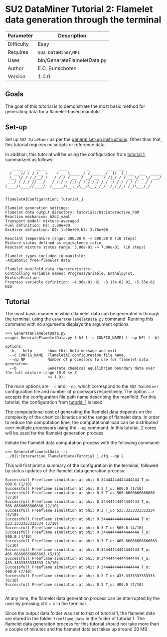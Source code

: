 # SU2 DataMiner Tutorial 2: Flamelet data generation through the terminal

| Parameter      | Description |
| ----------- | ----------- |
| Difficulty      | Easy      |
| Requires   | ```SU2 DataMiner```,```MPI```      |
| Uses | bin/GenerateFlameletData.py|
| Author | E.C. Bunschoten |
| Version | 1.0.0 |

## Goals

The goal of this tutorial is to demonstrate the most basic method for generating data for a flamelet-based manifold. 

## Set-up
Set up ```SU2 DataMiner``` as per the [general set-up instructions](../../README.md). Other than that, this tutorial requires no scripts or reference data. 

In addition, this tutorial will be using the configuration from [tutorial 1](../01:Interactive_FGM/README.md), summarized as follows:

```
   _____ __  _____      ____        __        __  ____                
  / ___// / / /__ \    / __ \____ _/ /_____ _/  |/  (_)___  ___  _____
  \__ \/ / / /__/ /   / / / / __ `/ __/ __ `/ /|_/ / / __ \/ _ \/ ___/
 ___/ / /_/ // __/   / /_/ / /_/ / /_/ /_/ / /  / / / / / /  __/ /    
/____/\____//____/  /_____/\__,_/\__/\__,_/_/  /_/_/_/ /_/\___/_/     
                                                                      

flameletAIConfiguration: Tutorial_1

Flamelet generation settings:
Flamelet data output directory: Tutorials/01:Interactive_FGM
Reaction mechanism: h2o2.yaml
Transport model: mixture-averaged
Fuel definition: H2: 1.00e+00
Oxidizer definition: O2: 1.00e+00,N2: 3.76e+00

Reactant temperature range: 300.00 K -> 600.00 K (10 steps)
Mixture status defined as equivalence ratio
Reactant mixture status range: 3.00e-01 -> 7.00e-01  (10 steps)

Flamelet types included in manifold:
-Adiabatic free-flamelet data

Flamelet manifold data characteristics: 
Controlling variable names: ProgressVariable, EnthalpyTot, MixtureFraction
Progress variable definition: -4.96e-01 H2, -3.13e-02 O2, +5.55e-02 H2O
```

## Tutorial

The most basic manner in which flamelet data can be generated is through the terminal, using the ```GenerateFlameletData.py``` command. Running this command with no arguments displays the argument options.

```
>>> GenerateFlameletData.py
usage: GenerateFlameletData.py [-h] [--c CONFIG_NAME] [--np NP] [--b]

options:
  -h, --help       show this help message and exit
  --c CONFIG_NAME  FlameletAI configuration file name.
  --np NP          Number of processors to use for flamelet data generation.
  --b              Generate chemical equilibrium boundary data over the full mixture range (0.0 <= Z
                   <= 1.0).
```

The main options are ```--c``` and ```--np```, which correspond to the ```SU2 DataMiner``` configuration file and number of processors respectively. The option ```--c``` accepts the configuration file path name describing the manifold. For this tutorial, the configuration from [tutorial 1](../01:Interactive_FGM/README.md) is used.

The computational cost of generating the flamelet data depends on the complexity of the chemical kinetics and the range of flamelet data. In order to reduce the computation time, the computational load can be distributed over multiple processors using the ```--np``` command. In this tutorial, 2 cores will be used for the flamelet generation process. 

Initiate the flamelet data computation process with the following command:
```
>>> GenerateFlameletData --c ../01\:Interactive_FlameletData/Tutorial_1.cfg --np 2
```

This will first print a summary of the configuration in the terminal, followed by status updates of the flamelet data generation process:
```
Successfull Freeflame simulation at phi: 0.34444444444444444 T_u: 600.0 (1/10)
Successfull Freeflame simulation at phi: 0.3 T_u: 600.0 (1/10)
Successfull Freeflame simulation at phi: 0.3 T_u: 566.6666666666666 (2/10)
Successfull Freeflame simulation at phi: 0.34444444444444444 T_u: 566.6666666666666 (2/10)
Successfull Freeflame simulation at phi: 0.3 T_u: 533.3333333333334 (3/10)
Successfull Freeflame simulation at phi: 0.34444444444444444 T_u: 533.3333333333334 (3/10)
Successfull Freeflame simulation at phi: 0.3 T_u: 500.0 (4/10)
Successfull Freeflame simulation at phi: 0.34444444444444444 T_u: 500.0 (4/10)
Successfull Freeflame simulation at phi: 0.3 T_u: 466.66666666666663 (5/10)
Successfull Freeflame simulation at phi: 0.34444444444444444 T_u: 466.66666666666663 (5/10)
Successfull Freeflame simulation at phi: 0.34444444444444444 T_u: 433.3333333333333 (6/10)
Successfull Freeflame simulation at phi: 0.34444444444444444 T_u: 400.0 (7/10)
Successfull Freeflame simulation at phi: 0.3 T_u: 433.3333333333333 (6/10)
Successfull Freeflame simulation at phi: 0.3 T_u: 400.0 (7/10)
...
```
At any time, the flamelet data generation process can be interrupted by the user by pressing ctrl + c in the terminal.

Since the output data folder was set to that of tutorial 1, the flamelet data are stored in the folder ```freeflame_data``` in the folder of tutorial 1. The flamelet data generation process for this tutorial should not take more than a couple of minutes and the flamelet data set takes up around 30 MB.


